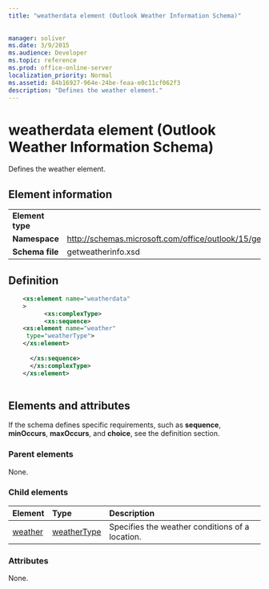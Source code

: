 ```yaml
---
title: "weatherdata element (Outlook Weather Information Schema)"
 
 
manager: soliver
ms.date: 3/9/2015
ms.audience: Developer
ms.topic: reference
ms.prod: office-online-server
localization_priority: Normal
ms.assetid: 84b16927-964e-24be-feaa-e0c11cf062f3
description: "Defines the weather element."
---
```


# weatherdata element (Outlook Weather Information Schema)

Defines the weather element.
  
## Element information

|||
|:-----|:-----|
|**Element type** <br/> ||
|**Namespace** <br/> |http://schemas.microsoft.com/office/outlook/15/getweatherinfo.xsd  <br/> |
|**Schema file** <br/> |getweatherinfo.xsd  <br/> |
   
## Definition

```XML
    <xs:element name="weatherdata"
    >
          <xs:complexType>
          <xs:sequence>
    <xs:element name="weather"
     type="weatherType">
	</xs:element>
	
      </xs:sequence>
      </xs:complexType>
	</xs:element>
	
```

## Elements and attributes

If the schema defines specific requirements, such as **sequence**, **minOccurs**, **maxOccurs**, and **choice**, see the definition section. 
  
### Parent elements

None.
  
### Child elements

|**Element**|**Type**|**Description**|
|:-----|:-----|:-----|
|[weather](weather-element-weatherdata-elementoutlook-weather-information-schema.md) <br/> |[weatherType](weathertype-complextype-outlook-weather-information-schema.md) <br/> |Specifies the weather conditions of a location.  <br/> |
   
### Attributes

None.
  


